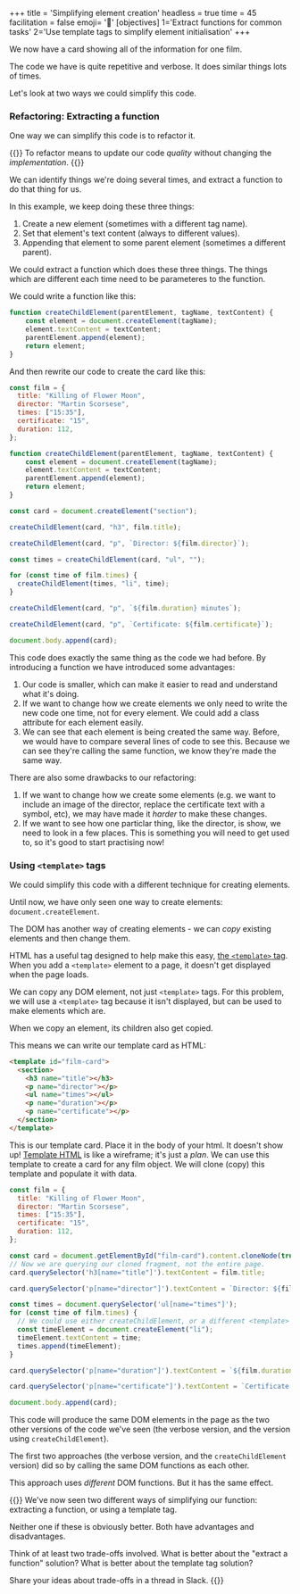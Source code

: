 +++
title = 'Simplifying element creation'
headless = true
time = 45
facilitation = false
emoji= '🧩'
[objectives]
    1='Extract functions for common tasks'
    2='Use template tags to simplify element initialisation'
+++

We now have a card showing all of the information for one film.

The code we have is quite repetitive and verbose. It does similar things lots of times.

Let's look at two ways we could simplify this code.

### Refactoring: Extracting a function

One way we can simplify this code is to refactor it.

{{<note type="tip" title="Definition: refactoring">}}
To refactor means to update our code _quality_ without changing the _implementation_.
{{</note>}}

We can identify things we're doing several times, and extract a function to do that thing for us.

In this example, we keep doing these three things:
1. Create a new element (sometimes with a different tag name).
2. Set that element's text content (always to different values).
3. Appending that element to some parent element (sometimes a different parent).

We could extract a function which does these three things. The things which are different each time need to be parameteres to the function.

We could write a function like this:

```js
function createChildElement(parentElement, tagName, textContent) {
    const element = document.createElement(tagName);
    element.textContent = textContent;
    parentElement.append(element);
    return element;
}
```

And then rewrite our code to create the card like this:

```js
const film = {
  title: "Killing of Flower Moon",
  director: "Martin Scorsese",
  times: ["15:35"],
  certificate: "15",
  duration: 112,
};

function createChildElement(parentElement, tagName, textContent) {
    const element = document.createElement(tagName);
    element.textContent = textContent;
    parentElement.append(element);
    return element;
}

const card = document.createElement("section");

createChildElement(card, "h3", film.title);

createChildElement(card, "p", `Director: ${film.director}`);

const times = createChildElement(card, "ul", "");

for (const time of film.times) {
  createChildElement(times, "li", time);
}

createChildElement(card, "p", `${film.duration} minutes`);

createChildElement(card, "p", `Certificate: ${film.certificate}`);

document.body.append(card);
```

This code does exactly the same thing as the code we had before. By introducing a function we have introduced some advantages:
1. Our code is smaller, which can make it easier to read and understand what it's doing.
2. If we want to change how we create elements we only need to write the new code one time, not for every element. We could add a class attribute for each element easily.
3. We can see that each element is being created the same way. Before, we would have to compare several lines of code to see this. Because we can see they're calling the same function, we know they're made the same way.

There are also some drawbacks to our refactoring:
1. If we want to change how we create some elements (e.g. we want to include an image of the director, replace the certificate text with a symbol, etc), we may have made it _harder_ to make these changes.
2. If we want to see how one particlar thing, like the director, is show, we need to look in a few places. This is something you will need to get used to, so it's good to start practising now!

### Using `<template>` tags

We could simplify this code with a different technique for creating elements.

Until now, we have only seen one way to create elements: `document.createElement`.

The DOM has another way of creating elements - we can _copy_ existing elements and then change them.

HTML has a useful tag designed to help make this easy, [the `<template>` tag](https://developer.mozilla.org/en-US/docs/Web/HTML/Element/template). When you add a `<template>` element to a page, it doesn't get displayed when the page loads.

We can copy any DOM element, not just `<template>` tags. For this problem, we will use a `<template>` tag because it isn't displayed, but can be used to make elements which are.

When we copy an element, its children also get copied.

This means we can write our template card as HTML:

```html
<template id="film-card">
  <section>
    <h3 name="title"></h3>
    <p name="director"></p>
    <ul name="times"></ul>
    <p name="duration"></p>
    <p name="certificate"></p>
  </section>
</template>
```

This is our template card. Place it in the body of your html. It doesn't show up! [Template HTML](https://developer.mozilla.org/en-US/docs/Web/HTML/Element/template) is like a wireframe; it's just a _plan_. We can use this template to create a card for any film object. We will clone (copy) this template and populate it with data.

```js
const film = {
  title: "Killing of Flower Moon",
  director: "Martin Scorsese",
  times: ["15:35"],
  certificate: "15",
  duration: 112,
};

const card = document.getElementById("film-card").content.cloneNode(true);
// Now we are querying our cloned fragment, not the entire page.
card.querySelector('h3[name="title"]').textContent = film.title;

card.querySelector('p[name="director"]').textContent = `Director: ${film.director}`;

const times = document.querySelector('ul[name="times"]');
for (const time of film.times) {
  // We could use either createChildElement, or a different <template> tag here if we wanted.
  const timeElement = document.createElement("li");
  timeElement.textContent = time;
  times.append(timeElement);
}

card.querySelector('p[name="duration"]').textContent = `${film.duration} minutes`;

card.querySelector('p[name="certificate"]').textContent = `Certificate: ${film.certificate}`;

document.body.append(card);
```

This code will produce the same DOM elements in the page as the two other versions of the code we've seen (the verbose version, and the version using `createChildElement`).

The first two approaches (the verbose version, and the `createChildElement` version) did so by calling the same DOM functions as each other.

This approach uses _different_ DOM functions. But it has the same effect.

{{<note type="exercise" title="Exercise: Consider the trade-offs">}}
We've now seen two different ways of simplifying our function: extracting a function, or using a template tag.

Neither one if these is obviously better. Both have advantages and disadvantages.

Think of at least two trade-offs involved. What is better about the "extract a function" solution? What is better about the template tag solution?

Share your ideas about trade-offs in a thread in Slack.
{{</note>}}
